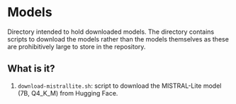 # Models

Directory intended to hold downloaded models. The directory contains scripts to
download the models rather than the models themselves as these are
prohibitively large to store in the repository.


## What is it?

1. `download-mistrallite.sh`: script to download the MISTRAL-Lite model (7B,
   Q4_K_M) from Hugging Face.
